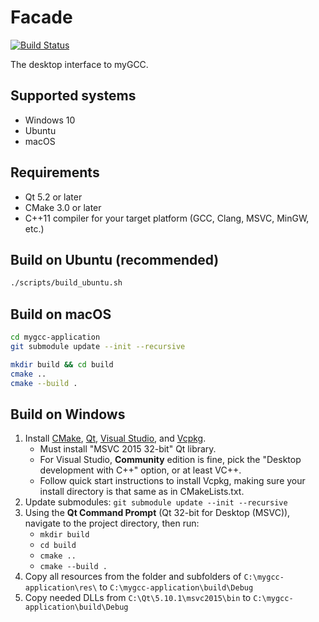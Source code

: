 # Facade
[![Build Status](https://travis-ci.com/davidcorbin/mygcc-application.svg?token=dxqddm4qxdWvzPBrhpv6&branch=master)](https://travis-ci.com/davidcorbin/mygcc-application)

The desktop interface to myGCC.

## Supported systems
- Windows 10
- Ubuntu
- macOS

## Requirements
- Qt 5.2 or later
- CMake 3.0 or later
- C++11 compiler for your target platform (GCC, Clang, MSVC, MinGW, etc.)

## Build on Ubuntu (recommended)
```sh
./scripts/build_ubuntu.sh
```

## Build on macOS
```sh
cd mygcc-application
git submodule update --init --recursive

mkdir build && cd build
cmake ..
cmake --build .
```

## Build on Windows
1. Install [CMake](https://cmake.org/download/), [Qt](https://www.qt.io/download), [Visual Studio](https://www.visualstudio.com/downloads/), and [Vcpkg](https://github.com/Microsoft/vcpkg).
    - Must install "MSVC 2015 32-bit" Qt library.
    - For Visual Studio, **Community** edition is fine, pick the "Desktop development with C++" option, or at least VC++.
    - Follow quick start instructions to install Vcpkg, making sure your install directory is that same as in CMakeLists.txt.
2. Update submodules: `git submodule update --init --recursive`
3. Using the **Qt Command Prompt** (Qt 32-bit for Desktop (MSVC)), navigate to the project directory, then run:
    - `mkdir build`
    - `cd build`
    - `cmake ..`
    - `cmake --build .`
4. Copy all resources from the folder and subfolders of `C:\mygcc-application\res\` to `C:\mygcc-application\build\Debug`
5. Copy needed DLLs from `C:\Qt\5.10.1\msvc2015\bin` to `C:\mygcc-application\build\Debug`
